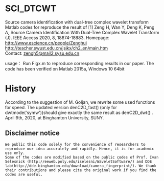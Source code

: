 # SCI_DTCWT
Source camera identification with dual-tree complex wavelet transform
Matlab codes for reproduce the result of 
[1] Zeng H, Wan Y, Deng K, Peng A, Source Camera Identification With Dual-Tree Complex Wavelet Transform (J). IEEE Access 2020, 8, 18874-18883. 
Homepage: http://www.escience.cn/people/Zenghui 
                   http://teacher.swust.edu.cn/jsjkx/ch2_en/main.htm  
    Contact: zengh5@mail2.sysu.edu.cn

usage：
    Run Figx.m to reproduce corresponding results in our paper. The code has been verified on Matlab 2015a, Windows 10  64bit
# History
According to the suggestion of M. Goljan, we rewrite some used functions for speed. The updated version denC2D_fast() (only for dwtmode('symw'))should give exactly the same result as denC2D_dwt() . April 9th, 2020, at Binghamton University, SUNY.

## Disclaimer notice ##
    We public this code solely for the convenience of researchers to reproduce our idea accurately and rapidly. Hence, it is for academic use only.
    Some of the codes are modified based on the public codes of Prof. Ivan Selesnick (http://eeweb.poly.edu/iselesni/WaveletSoftware/) and DDE lab(http://dde.binghamton.edu/download/camera_fingerprint/). We thank their contributions and please cite the original work if you find the codes are useful.

